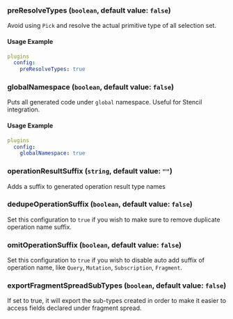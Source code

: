 
### preResolveTypes (`boolean`, default value: `false`)

Avoid using `Pick` and resolve the actual primitive type of all selection set.


#### Usage Example

```yml
plugins
  config:
    preResolveTypes: true
```

### globalNamespace (`boolean`, default value: `false`)

Puts all generated code under `global` namespace. Useful for Stencil integration.


#### Usage Example

```yml
plugins
  config:
    globalNamespace: true
```

### operationResultSuffix (`string`, default value: `""`)

Adds a suffix to generated operation result type names




### dedupeOperationSuffix (`boolean`, default value: `false`)

Set this configuration to `true` if you wish to make sure to remove duplicate operation name suffix.




### omitOperationSuffix (`boolean`, default value: `false`)

Set this configuration to `true` if you wish to disable auto add suffix of operation name, like `Query`, `Mutation`, `Subscription`, `Fragment`.



### exportFragmentSpreadSubTypes (`boolean`, default value: `false`)

If set to true, it will export the sub-types created in order to make it easier to access fields declared under fragment spread.


